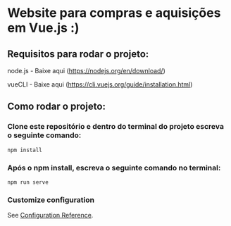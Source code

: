 # Website para compras e aquisições em Vue.js :)

## Requisitos para rodar o projeto:

node.js - Baixe aqui (https://nodejs.org/en/download/)

vueCLI - Baixe aqui (https://cli.vuejs.org/guide/installation.html)

## Como rodar o projeto:
### Clone este repositório e dentro do terminal do projeto escreva o seguinte comando:

```
npm install
```

### Após o npm install, escreva o seguinte comando no terminal:
```
npm run serve
```

### Customize configuration
See [Configuration Reference](https://cli.vuejs.org/config/).
